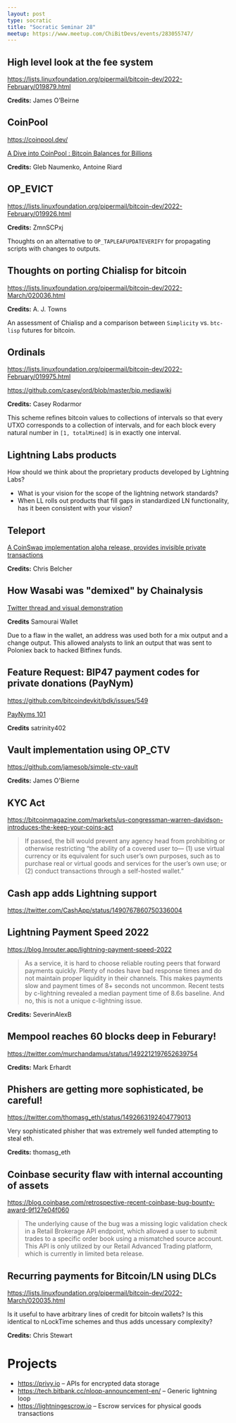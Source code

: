 ```yaml
---
layout: post
type: socratic
title: "Socratic Seminar 28"
meetup: https://www.meetup.com/ChiBitDevs/events/283055747/
---
```


## High level look at the fee system

<https://lists.linuxfoundation.org/pipermail/bitcoin-dev/2022-February/019879.html>

**Credits:** James O&rsquo;Beirne


## CoinPool

<https://coinpool.dev/>

[A Dive into CoinPool : Bitcoin Balances for Billions](https://lists.linuxfoundation.org/pipermail/bitcoin-dev/2022-February/019968.html)

**Credits:** Gleb Naumenko, Antoine Riard


## OP_EVICT

<https://lists.linuxfoundation.org/pipermail/bitcoin-dev/2022-February/019926.html>

**Credits:** ZmnSCPxj

Thoughts on an alternative to `OP_TAPLEAFUPDATEVERIFY` for propagating scripts
with changes to outputs.

## Thoughts on porting Chialisp for bitcoin

<https://lists.linuxfoundation.org/pipermail/bitcoin-dev/2022-March/020036.html>

**Credits:** A. J. Towns

An assessment of Chialisp and a comparison between `Simplicity` vs. `btc-lisp`
futures for bitcoin.


## Ordinals

<https://lists.linuxfoundation.org/pipermail/bitcoin-dev/2022-February/019975.html>

<https://github.com/casey/ord/blob/master/bip.mediawiki>

**Credits:** Casey Rodarmor

This scheme refines bitcoin values to collections of intervals so that every
UTXO corresponds to a collection of intervals, and for each block every natural
number in `[1, totalMined]` is in exactly one interval.


## Lightning Labs products

How should we think about the proprietary products developed by Lightning Labs?

-   What is your vision for the scope of the lightning network standards?
-   When LL rolls out products that fill gaps in standardized LN functionality, has it been consistent with your vision?


## Teleport

[A CoinSwap implementation alpha release, provides invisible private transactions](https://lists.linuxfoundation.org/pipermail/bitcoin-dev/2022-February/020026.html)

**Credits:** Chris Belcher


## How Wasabi was "demixed" by Chainalysis

[Twitter thread and visual demonstration](https://twitter.com/SamouraiWallet/status/1496526472307224578) 

**Credits** Samourai Wallet

Due to a flaw in the wallet, an address was used both for a mix output and a change output.  This allowed analysts to link an output that was sent to Poloniex back to hacked Bitfinex funds.


## Feature Request: BIP47 payment codes for private donations (PayNym)

<https://github.com/bitcoindevkit/bdk/issues/549>

[PayNyms 101](https://bitcoiner.guide/paynym/#:~:text=The%20structure%20of%20BIP47%20dictates,of%20any%20PayNym%20generated%20transactions.)

**Credits** satrinity402


## Vault implementation using OP_CTV

<https://github.com/jamesob/simple-ctv-vault>

**Credits:** James O'Bierne


## KYC Act
  
<https://bitcoinmagazine.com/markets/us-congressman-warren-davidson-introduces-the-keep-your-coins-act>

> If passed, the bill would prevent any agency head from prohibiting or
> otherwise restricting “the ability of a covered user to— (1) use virtual
> currency or its equivalent for such user’s own purposes, such as to purchase
> real or virtual goods and services for the user’s own use; or (2) conduct
> transactions through a self-hosted wallet.”

## Cash app adds Lightning support

https://twitter.com/CashApp/status/1490767860750336004

## Lightning Payment Speed 2022

https://blog.lnrouter.app/lightning-payment-speed-2022

>As a service, it is hard to choose reliable routing peers that forward payments quickly. Plenty of nodes have bad response times and do not maintain proper liquidity in their channels. This makes payments slow and payment times of 8+ seconds not uncommon. Recent tests by c-lightning revealed a median payment time of 8.6s baseline. And no, this is not a unique c-lightning issue.

**Credits:** SeverinAlexB

## Mempool reaches 60 blocks deep in Feburary!

https://twitter.com/murchandamus/status/1492212197652639754

**Credits:** Mark Erhardt

## Phishers are getting more sophisticated, be careful!

https://twitter.com/thomasg_eth/status/1492663192404779013

Very sophisticated phisher that was extremely well funded attempting to steal eth.

**Credits:** thomasg_eth

## Coinbase security flaw with internal accounting of assets 

https://blog.coinbase.com/retrospective-recent-coinbase-bug-bounty-award-9f127e04f060

>The underlying cause of the bug was a missing logic validation check in a Retail Brokerage API endpoint, which allowed a user to submit trades to a specific order book using a mismatched source account. This API is only utilized by our Retail Advanced Trading platform, which is currently in limited beta release.


## Recurring payments for Bitcoin/LN using DLCs

https://lists.linuxfoundation.org/pipermail/bitcoin-dev/2022-March/020035.html

Is it useful to have arbitrary lines of credit for bitcoin wallets? Is this identical to nLockTime schemes and thus adds uncessary complexity?

**Credits:** Chris Stewart


# Projects

-   <https://privy.io> &#x2013; APIs for encrypted data storage
-   <https://tech.bitbank.cc/nloop-announcement-en/> &#x2013; Generic lightning loop
-   <https://lightningescrow.io> &#x2013; Escrow services for physical goods transactions
